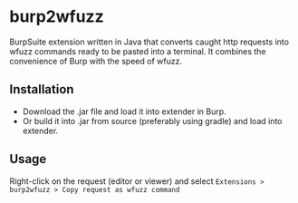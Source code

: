 # burp2wfuzz

BurpSuite extension written in Java that converts caught http requests into wfuzz
commands ready to be pasted into a terminal. It combines the convenience 
of Burp with the speed of wfuzz. 

## Installation
- Download the .jar file and load it into extender in Burp.
- Or build it into .jar from source (preferably using gradle) and load into extender.

## Usage
Right-click on the request (editor or viewer) and 
select `Extensions > burp2wfuzz > Copy request as wfuzz command`